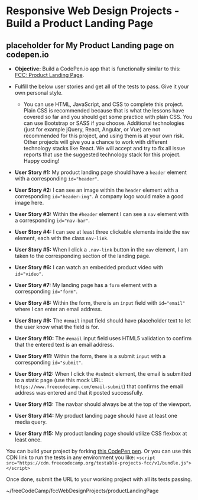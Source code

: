 # Responsive Web Design Projects - Build a Product Landing Page  

## placeholder for My Product Landing page on codepen.io  

* **Objective:** Build a CodePen.io app that is functionally similar to this: [FCC: Product Landing Page](https://codepen.io/freeCodeCamp/full/RKRbwL).  
* Fulfill the below user stories and get all of the tests to pass. Give it your own personal style.  
  * You can use HTML, JavaScript, and CSS to complete this project. Plain CSS is recommended because that is what the lessons have covered so far and you should get some practice with plain CSS. You can use Bootstrap or SASS if you choose. Additional technologies (just for example jQuery, React, Angular, or Vue) are not recommended for this project, and using them is at your own risk. Other projects will give you a chance to work with different technology stacks like React. We will accept and try to fix all issue reports that use the suggested technology stack for this project. Happy coding!  
  
  
* **User Story #1:** My product landing page should have a `header` element with a corresponding `id="header"`.  
* **User Story #2:** I can see an image within the `header` element with a corresponding `id="header-img"`. A company logo would make a good image here.  
* **User Story #3:** Within the `#header` element I can see a `nav` element with a corresponding `id="nav-bar"`.  
* **User Story #4:** I can see at least three clickable elements inside the `nav` element, each with the class `nav-link`.  
* **User Story #5:** When I click a `.nav-link` button in the `nav` element, I am taken to the corresponding section of the landing page.  
* **User Story #6:** I can watch an embedded product video with `id="video"`.  
* **User Story #7:** My landing page has a `form` element with a corresponding `id="form"`.  
* **User Story #8:** Within the form, there is an `input` field with `id="email"` where I can enter an email address.  
* **User Story #9:** The `#email` input field should have placeholder text to let the user know what the field is for.  
* **User Story #10:** The `#email` input field uses HTML5 validation to confirm that the entered text is an email address.  
* **User Story #11:** Within the form, there is a submit `input` with a corresponding `id="submit"`.  
* **User Story #12:** When I click the `#submit` element, the email is submitted to a static page (use this mock URL: `https://www.freecodecamp.com/email-submit`) that confirms the email address was entered and that it posted successfully.  
* **User Story #13:** The navbar should always be at the top of the viewport.  
* **User Story #14:** My product landing page should have at least one media query.  
* **User Story #15:** My product landing page should utilize CSS flexbox at least once.  

You can build your project by forking [this CodePen pen](https://codepen.io/freeCodeCamp/pen/MJjpwO). Or you can use this CDN link to run the tests in any environment you like: `<script src="https://cdn.freecodecamp.org/testable-projects-fcc/v1/bundle.js"></script>` 

Once done, submit the URL to your working project with all its tests passing.  

~/freeCodeCamp/fccWebDesignProjects/productLandingPage  

